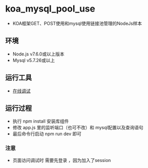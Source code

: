 # koa_mysql_pool_use
- KOA框架GET、POST使用和mysql使用链接池管理的NodeJs样本

## 环境
- Node.js v7.6.0或以上版本
- Mysql v5.7.26或以上

## 运行工具
- [在线调试](http://www.ojit.com/httptest)

## 运行过程
* 执行 npm install 安装库组件
* 修改 app.js 里的监听端口（也可不改）和 mysql配置以及查询语句
* 最后命令行启动 npm run dev 即可
### 注意
* 页面访问调试时 需要先登录 ，因为加入了session
